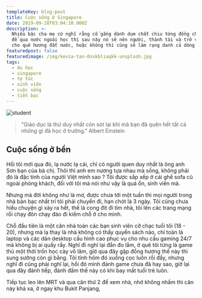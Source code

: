 ```yaml
---
templateKey: blog-post
title: Cuộc sống ở Singapore
date: 2019-09-28T03:04:10.000Z
description: >-
  Nhiều bậc cha mẹ cứ nghĩ rằng cố gắng dành dụm chắt chiu từng đồng cho con cái
  để qua nước ngoài học thì sau này nó sẽ nên người, thành tài và trở về phục vụ
  cho quê hương đất nước, hoặc không thì cũng sẽ làm rạng danh cả dòng họ.
featuredpost: false
featuredimage: /img/kevia-tan-0sxkbliaqkk-unsplash.jpg
tags:
  - du học
  - singapore
  - tự túc
  - sinh viên
  - cuộc sống
  - tiền bạc
---
```

![student](/img/lucas-law-pitoug-_vo0-unsplash.jpg)

> "Giáo dục là thứ duy nhất còn sót lại khi mà bạn đã quên hết tất cả những gì đã học ở trường." Albert Einstein

## Cuộc sống ở bển

Hồi tôi mới qua đó, lạ nước lạ cái, chỉ có người quen duy nhất là ông anh Sơn bạn của bà chị. Thôi thì anh em nương tựa nhau mà sống, không phải đó là đặc tính của người Việt mình sao ? Tôi được sắp xếp ở cái ghế sofa cũ ngoài phòng khách, đối với tôi mà nói như vậy là quá ổn, sinh viên mà.

Nhưng mà đời không như là mơ, được chưa tới một tuần thì mọi người trong nhà bàn bạc nhất trí tôi phải chuyển đi, hạn chót là 3 ngày. Tôi cũng chưa hiểu chuyện gì xảy ra hết, thế là cong đít đi tìm nhà, tôi lên các trang mạng rồi chạy đôn chạy đáo đi kiếm chỗ ở cho mình.

Chỗ đầu tiên là một căn nhà toàn các bạn sinh viên cỡ chạc tuổi tôi (18 - 20), nhưng mà lạ thay là nhà không có thấy quyển sách nào, chỉ toàn là laptop và các dàn desktop cấu hình cao phục vụ cho nhu cầu gaming 24/7 mà không bị ai quấy rầy. Nghĩ đi nghĩ lại đắn đo lắm, ở quê tôi từng là game thủ một thời trốn học cày võ lâm, giờ qua đây gặp đồng hương thế này thì sung sướng còn gì bằng. Tôi tính hôm đó xuống cọc luôn rồi đấy, nhưng nghĩ đi cũng phải nghĩ lại, hồi đó mình đánh game chưa đã hay sao, giờ lại qua đây đánh tiếp, đánh đấm thế này có khi bay mất tuổi trẻ luôn.

Tiếp tục leo lên MRT và qua căn thứ 2 để xem nhà, nhớ không nhầm thì căn này khá xa, ở ngay khu Bukit Panjang,
